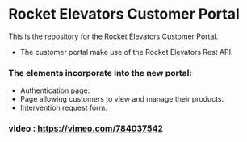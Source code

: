 # Rocket Elevators Customer Portal

This is the repository for the Rocket Elevators Customer Portal. 

- The customer portal make use of the Rocket Elevators Rest API.

### The elements incorporate into the new portal:
- Authentication page.
- Page allowing customers to view and manage their products.
- Intervention request form.

### video : 	https://vimeo.com/784037542

